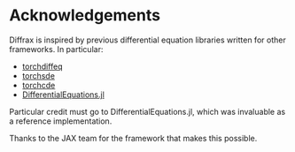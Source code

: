 # Acknowledgements

Diffrax is inspired by previous differential equation libraries written for other frameworks. In particular:
- [torchdiffeq](https://github.com/rtqichen/torchdiffeq)
- [torchsde](https://github.com/google-research/torchsde)
- [torchcde](https://github.com/patrick-kidger/torchcde)
- [DifferentialEquations.jl](https://diffeq.sciml.ai)

Particular credit must go to DifferentialEquations.jl, which was invaluable as a reference implementation.

Thanks to the JAX team for the framework that makes this possible.
